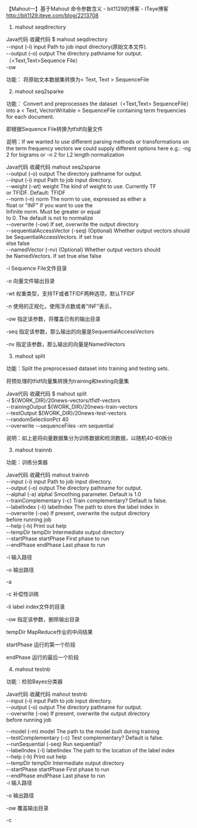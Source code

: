 【Mahout一】基于Mahout 命令参数含义 - bit1129的博客 - ITeye博客 http://bit1129.iteye.com/blog/2213708

1. mahout seqdirectory

 

Java代码  收藏代码
$ mahout seqdirectory   
    --input (-i) input               Path to job input directory(原始文本文件).  
    --output (-o) output             The directory pathname for output.（<Text,Text>Sequence File）  
    -ow  
 

 

功能： 将原始文本数据集转换为< Text, Text > SequenceFile

 

 

 

2. mahout seq2sparke

 

功能： Convert and preprocesses the dataset（<Text,Text> SequenceFile） into a < Text, VectorWritable > SequenceFile containing term frequencies for each document.

即根据Sequence File转换为tfidf向量文件

说明：If we wanted to use different parsing methods or transformations on the term frequency vectors we could supply different options here e.g.: -ng 2 for bigrams or -n 2 for L2 length normalization

 

 

Java代码  收藏代码
mahout seq2sparse                           
  --output (-o) output             The directory pathname for output.          
  --input (-i) input               Path to job input directory.                
  --weight (-wt) weight            The kind of weight to use. Currently TF     
                                       or TFIDF. Default: TFIDF                    
  --norm (-n) norm                 The norm to use, expressed as either a      
                                       float or "INF" if you want to use the       
                                       Infinite norm.  Must be greater or equal    
                                       to 0.  The default is not to normalize      
  --overwrite (-ow)                If set, overwrite the output directory      
  --sequentialAccessVector (-seq)  (Optional) Whether output vectors should    
                                       be SequentialAccessVectors. If set true     
                                       else false                                  
  --namedVector (-nv)              (Optional) Whether output vectors should    
                                       be NamedVectors. If set true else false  
 

-i Sequence File文件目录

-o 向量文件输出目录

-wt 权重类型，支持TF或者TFIDF两种选项，默认TFIDF

-n 使用的正规化，使用浮点数或者"INF"表示，

-ow 指定该参数，将覆盖已有的输出目录

-seq 指定该参数，那么输出的向量是SequentialAccessVectors

-nv 指定该参数，那么输出的向量是NamedVectors

 

3. mahout split

 

功能：Split the preprocessed dataset into training and testing sets.

将预处理的tfidf向量集转换为training和testing向量集

 

Java代码  收藏代码
$ mahout split   
    -i ${WORK_DIR}/20news-vectors/tfidf-vectors   
    --trainingOutput ${WORK_DIR}/20news-train-vectors   
    --testOutput ${WORK_DIR}/20news-test-vectors    
    --randomSelectionPct 40   
    --overwrite --sequenceFiles -xm sequential  
 

说明：如上是将向量数据集分为训练数据和检测数据，以随机40-60拆分

 

3. mahout trainnb

 

功能：训练分类器

 

Java代码  收藏代码
mahout trainnb  
  --input (-i) input               Path to job input directory.                   
  --output (-o) output             The directory pathname for output.                      
  --alphaI (-a) alphaI             Smoothing parameter. Default is 1.0  
  --trainComplementary (-c)        Train complementary? Default is false.                          
  --labelIndex (-li) labelIndex    The path to store the label index in           
  --overwrite (-ow)                If present, overwrite the output directory     
                                       before running job                             
  --help (-h)                      Print out help                                 
  --tempDir tempDir                Intermediate output directory                  
  --startPhase startPhase          First phase to run                             
  --endPhase endPhase              Last phase to run  
 

-i 输入路径

-o 输出路径

-a

-c 补偿性训练

-li label index文件的目录

-ow 指定该参数，删除输出目录

tempDir MapReduce作业的中间结果

startPhase 运行的第一个阶段

endPhase 运行的最后一个阶段

 

4. mahout testnb

 

功能：检验Bayes分类器

Java代码  收藏代码
mahout testnb     
  --input (-i) input               Path to job input directory.                    
  --output (-o) output             The directory pathname for output.              
  --overwrite (-ow)                If present, overwrite the output directory      
                                       before running job  
  
  --model (-m) model               The path to the model built during training     
  --testComplementary (-c)         Test complementary? Default is false.                            
  --runSequential (-seq)           Run sequential?                                 
  --labelIndex (-l) labelIndex     The path to the location of the label index     
  --help (-h)                      Print out help                                  
  --tempDir tempDir                Intermediate output directory                   
  --startPhase startPhase          First phase to run                              
  --endPhase endPhase              Last phase to run  
-i 输入路径

-o 输出路径

-ow 覆盖输出目录

-c